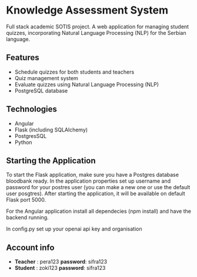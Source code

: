 # **Knowledge Assessment System**
Full stack academic SOTIS project. A web application for managing student quizzes, incorporating Natural Language Processing (NLP) for the Serbian language.

## Features
- Schedule quizzes for both students and teachers
- Quiz management system
- Evaluate quizzes using Natural Language Processing (NLP)
- PostgreSQL database

## Technologies
- Angular
- Flask (including SQLAlchemy)
- PostgresSQL
- Python 

## Starting the Application
To start the Flask application, make sure you have a Postgres database bloodbank ready. In the application properties set up username and password for your postres user (you can make a new one or use the default user posgtres). After starting the application, it will be available on default Flask port 5000. 

For the Angular application install all dependecies (npm install) and have the backend running.

In config.py set up your openai api key and organisation

## Account info
- **Teacher** : pera123    **password**: sifra123
- **Student** : zoki123    **password**: sifra123













